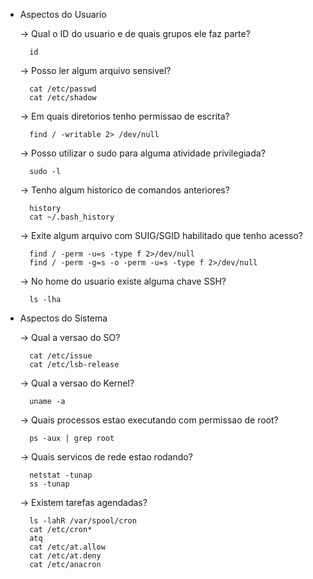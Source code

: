 
- Aspectos do Usuario

   → Qual o ID do usuario e de quais grupos ele faz parte?

        id

   → Posso ler algum arquivo sensivel?

        cat /etc/passwd
        cat /etc/shadow

   → Em quais diretorios tenho permissao de escrita?

        find / -writable 2> /dev/null

   → Posso utilizar o sudo para alguma atividade privilegiada?

        sudo -l
	
   → Tenho algum historico de comandos anteriores?

        history
        cat ~/.bash_history
   
   → Exite algum arquivo com SUIG/SGID habilitado que tenho acesso?

        find / -perm -u=s -type f 2>/dev/null
        find / -perm -g=s -o -perm -u=s -type f 2>/dev/null
    
   → No home do usuario existe alguma chave SSH?

        ls -lha

- Aspectos do Sistema

   → Qual a versao do SO?

        cat /etc/issue
        cat /etc/lsb-release
	
   → Qual a versao do Kernel?

        uname -a
	
   → Quais processos estao executando com permissao de root?

        ps -aux | grep root
	
   → Quais servicos de rede estao rodando?

        netstat -tunap
        ss -tunap
	
   → Existem tarefas agendadas?

        ls -lahR /var/spool/cron
        cat /etc/cron*
        atq
        cat /etc/at.allow
        cat /etc/at.deny
        cat /etc/anacron